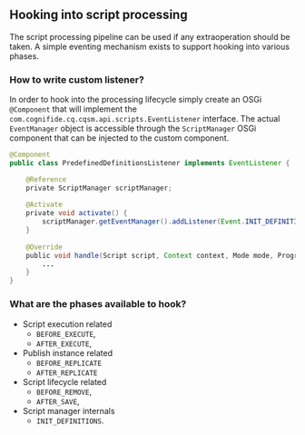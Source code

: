 ## Hooking into script processing
The script processing pipeline can be used if any extraoperation should be taken. A simple eventing mechanism exists to support hooking into various phases.

### How to write custom listener?
In order to hook into the processing lifecycle simply create an OSGi `@Component` that will implement the `com.cognifide.cq.cqsm.api.scripts.EventListener` interface. The actual `EventManager` object is accessible through the `ScriptManager` OSGi component that can be injected to the custom component.

```java
@Component
public class PredefinedDefinitionsListener implements EventListener {

    @Reference
    private ScriptManager scriptManager;
 
    @Activate
    private void activate() {
        scriptManager.getEventManager().addListener(Event.INIT_DEFINITIONS, this);
    }
 
    @Override
    public void handle(Script script, Context context, Mode mode, Progress progress) {
        ...
    }
}
```

### What are the phases available to hook?

* Script execution related
  * `BEFORE_EXECUTE`,
  * `AFTER_EXECUTE`,
* Publish instance related
  * `BEFORE_REPLICATE`
  * `AFTER_REPLICATE`
* Script lifecycle related
  * `BEFORE_REMOVE`,
  * `AFTER_SAVE`,
* Script manager internals
  * `INIT_DEFINITIONS`.
